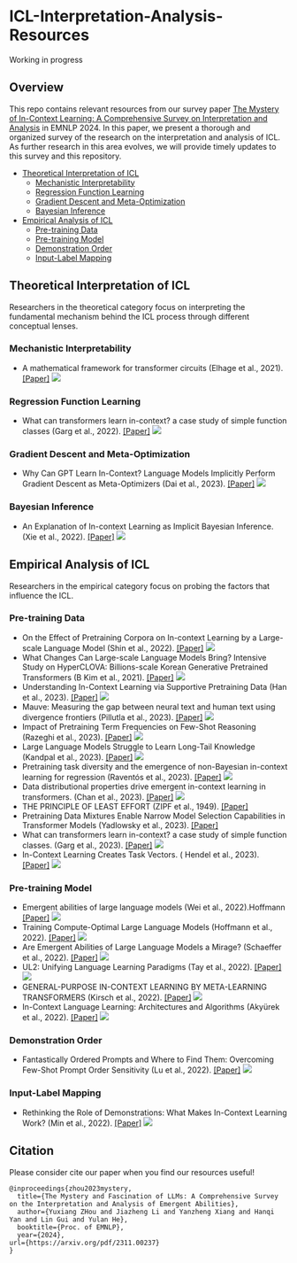 # ICL-Interpretation-Analysis-Resources
Working in progress

## Overview
This repo contains relevant resources from our survey paper [The Mystery of In-Context Learning: A Comprehensive Survey on Interpretation and Analysis](https://arxiv.org/pdf/2311.00237) in EMNLP 2024. In this paper, we present a thorough and organized survey of the research on the interpretation and analysis of ICL. As further research in this area evolves, we will provide timely updates to this survey and this repository.


- [Theoretical Interpretation of ICL](#theoretical-interpretation-of-icl)
    - [Mechanistic Interpretability](#mechanistic-interpretability)
    - [Regression Function Learning](#regression-function-learning)
    - [Gradient Descent and Meta-Optimization](#gradient-descent-and-meta-optimization)
    - [Bayesian Inference](#bayesian-inference)
- [Empirical Analysis of ICL](#empirical-analysis-of-icl)
    - [Pre-training Data](#pre-training-data)
    - [Pre-training Model](#pre-training-model)
    - [Demonstration Order](#demonstration-order)
    - [Input-Label Mapping](#input-label-mapping)

## Theoretical Interpretation of ICL
Researchers in the theoretical category focus on interpreting the fundamental mechanism behind the ICL process through different conceptual lenses.
### Mechanistic Interpretability
* A mathematical framework for transformer circuits (Elhage et al., 2021).
  [[Paper]](https://transformer-circuits.pub/2021/framework/index.html)
  ![](https://img.shields.io/badge/AnthropicBlog%202021-olive)

### Regression Function Learning
* What can transformers learn in-context? a case study of simple function classes (Garg et al., 2022).
  [[Paper]](https://openreview.net/pdf?id=flNZJ2eOet)
  ![](https://img.shields.io/badge/NeurIPS%202022-purple)

### Gradient Descent and Meta-Optimization
* Why Can GPT Learn In-Context?
Language Models Implicitly Perform Gradient Descent as Meta-Optimizers (Dai et al., 2023).
  [[Paper]](https://aclanthology.org/2023.findings-acl.247.pdf)
  ![](https://img.shields.io/badge/ACL%202023-brown)

### Bayesian Inference
* An Explanation of In-context Learning as Implicit Bayesian Inference. (Xie et al., 2022).
  [[Paper]](https://openreview.net/pdf?id=RdJVFCHjUMI)
  ![](https://img.shields.io/badge/ICLR%202022-green)

## Empirical Analysis of ICL
Researchers in the empirical category focus on probing the factors that influence the ICL.
### Pre-training Data
* On the Effect of Pretraining Corpora on In-context Learning by a Large-scale Language Model (Shin et al., 2022).
  [[Paper]](https://aclanthology.org/2022.naacl-main.380.pdf)
  ![](https://img.shields.io/badge/NAACL%202022-brown)
* What Changes Can Large-scale Language Models Bring? Intensive Study on HyperCLOVA: Billions-scale Korean Generative Pretrained Transformers (B Kim et al., 2021).
  [[Paper]](https://arxiv.org/abs/2109.04650)
  ![](https://img.shields.io/badge/EMNLP%202021-brown)
* Understanding In-Context Learning via Supportive Pretraining Data (Han et al., 2023).
  [[Paper]](https://arxiv.org/abs/2306.15091)
  ![](https://img.shields.io/badge/ACL%202023-brown)
* Mauve: Measuring the gap between neural text and human text using divergence frontiers (Pillutla et al., 2023).
  [[Paper]](https://arxiv.org/abs/2102.01454)
  ![](https://img.shields.io/badge/NeurIPS%202021-brown)
* Impact of Pretraining Term Frequencies on Few-Shot Reasoning (Razeghi et al., 2023).
  [[Paper]](https://arxiv.org/pdf/2202.07206)
  ![](https://img.shields.io/badge/Findings_Of_EMNLP%202022-brown)
* Large Language Models Struggle to Learn Long-Tail Knowledge (Kandpal et al., 2023).
  [[Paper]](https://proceedings.mlr.press/v202/kandpal23a.html)
  ![](https://img.shields.io/badge/PMLR%202023-brown)
* Pretraining task diversity and the emergence of non-Bayesian in-context learning for regression (Raventós et al., 2023).
  [[Paper]](https://proceedings.neurips.cc/paper_files/paper/2023/hash/2e10b2c2e1aa4f8083c37dfe269873f8-Abstract-Conference.html)
  ![](https://img.shields.io/badge/NeurIPS%202023-brown)
* Data distributional properties drive emergent in-context learning in transformers. (Chan et al., 2023).
  [[Paper]](https://arxiv.org/pdf/2205.05055)
  ![](https://img.shields.io/badge/NeurIPS%202022-brown)
* THE PRINCIPLE OF LEAST EFFORT (ZIPF et al., 1949).
  [[Paper]](https://wli-zipf.upc.edu/pdf/zipf49-toc.pdf)
* Pretraining Data Mixtures Enable Narrow Model Selection Capabilities in Transformer Models (Yadlowsky et al., 2023).
  [[Paper]](https://wli-zipf.upc.edu/pdf/zipf49-toc.pdf)
* What can transformers learn in-context? a case study of simple function classes. (Garg et al., 2023).
  [[Paper]](https://arxiv.org/abs/2208.01066)
  ![](https://img.shields.io/badge/NeurIPS%202022-brown)
* In-Context Learning Creates Task Vectors. ( Hendel et al., 2023).
  [[Paper]](https://arxiv.org/pdf/2310.15916)
  ![](https://img.shields.io/badge/NeurIPS%202022ffff-brown)
  

### Pre-training Model
* Emergent abilities of large language models (Wei et al., 2022).Hoffmann  [[Paper]](https://openreview.net/pdf?id=yzkSU5zdwD)
  ![](https://img.shields.io/badge/TMLR%202022-navy)
* Training Compute-Optimal Large Language Models (Hoffmann et al., 2022).
  [[Paper]](https://arxiv.org/pdf/2203.15556)
  ![](https://img.shields.io/badge/NeurIPS%202022-navy)
* Are Emergent Abilities of Large Language Models a Mirage? (Schaeffer et al., 2022).
  [[Paper]](https://proceedings.neurips.cc/paper_files/paper/2023/file/adc98a266f45005c403b8311ca7e8bd7-Paper-Conference.pdf)
  ![](https://img.shields.io/badge/NeurIPS%202023-navy)
* UL2: Unifying Language Learning Paradigms (Tay et al., 2022).
  [[Paper]](https://arxiv.org/pdf/2205.05131)
  ![](https://img.shields.io/badge/ICLR%202023-navy)
* GENERAL-PURPOSE IN-CONTEXT LEARNING BY META-LEARNING TRANSFORMERS (Kirsch et al., 2022).
  [[Paper]](https://arxiv.org/pdf/2212.04458)
  ![](https://img.shields.io/badge/NeurIPS_Workshop%202022-navy)
* In-Context Language Learning: Architectures and Algorithms (Akyürek et al., 2022).
  [[Paper]](https://arxiv.org/pdf/2401.12973)
  ![](https://img.shields.io/badge/ICML%202024-navy)


### Demonstration Order
* Fantastically Ordered Prompts and Where to Find Them:
Overcoming Few-Shot Prompt Order Sensitivity (Lu et al., 2022).
  [[Paper]](https://aclanthology.org/2022.acl-long.556.pdf)
  ![](https://img.shields.io/badge/ACL%202022-brown)

### Input-Label Mapping
* Rethinking the Role of Demonstrations: What Makes In-Context Learning Work? (Min et al., 2022).
  [[Paper]](https://arxiv.org/pdf/2202.12837)
  ![](https://img.shields.io/badge/EMNLP%202022-brown)


## Citation

Please consider cite our paper when you find our resources useful!
```
@inproceedings{zhou2023mystery,
  title={The Mystery and Fascination of LLMs: A Comprehensive Survey on the Interpretation and Analysis of Emergent Abilities},
  author={Yuxiang ZHou and Jiazheng Li and Yanzheng Xiang and Hanqi Yan and Lin Gui and Yulan He},
  booktitle={Proc. of EMNLP},
  year={2024},
url={https://arxiv.org/pdf/2311.00237}
}
```
